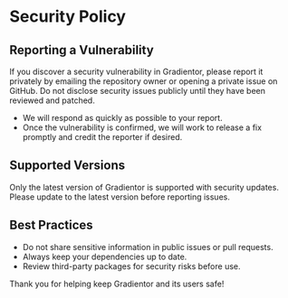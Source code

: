 # Security Policy

## Reporting a Vulnerability
If you discover a security vulnerability in Gradientor, please report it privately by emailing the repository owner or opening a private issue on GitHub. Do not disclose security issues publicly until they have been reviewed and patched.

- We will respond as quickly as possible to your report.
- Once the vulnerability is confirmed, we will work to release a fix promptly and credit the reporter if desired.

## Supported Versions
Only the latest version of Gradientor is supported with security updates. Please update to the latest version before reporting issues.

## Best Practices
- Do not share sensitive information in public issues or pull requests.
- Always keep your dependencies up to date.
- Review third-party packages for security risks before use.

Thank you for helping keep Gradientor and its users safe!